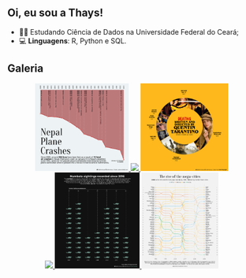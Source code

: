 Oi, eu sou a Thays!
---

- 🧑‍🎓 Estudando Ciência de Dados na Universidade Federal do Ceará;
- 💻 **Linguagens**: R, Python e SQL.



Galeria
---
<p align= "center">
  <a href="https://github.com/taferreiraua/30DayChartChallenge/blob/main/Day4/Nepal-Plane-Crashes.R"> 
  <img src="https://github.com/taferreiraua/30DayChartChallenge/blob/main/Day4/Nepal-Plane-Crashes.png" width="37.8%" /> 
        </a>
  <a href="https://github.com/taferreiraua/Data-Viz/blob/main/Brasil-ONS/Brasil-ONS.R"> 
  <img src="https://github.com/taferreiraua/Data-Viz/blob/main/Brasil-ONS/BrasilONS.png" width="17.65%" /> 
        </a>
  <a href="https://github.com/taferreiraua/30DayChartChallenge/blob/main/Day1/Deaths-Tarantino.R"> 
  <img src="https://github.com/taferreiraua/30DayChartChallenge/blob/main/Day1/Deaths-Tarantino.png" width="35.4%" /> 
        </a>
  
  <br>
  
  <a href="https://github.com/taferreiraua/Estudos-de-Exploracao-e-Visualizacao-de-Dados/blob/main/Van-Gogh-Styles/Van-Gogh-Styles-Subjects.R"> 
  <img src="https://github.com/taferreiraua/Estudos-de-Exploracao-e-Visualizacao-de-Dados/blob/main/Van-Gogh-Styles/Van-Gogh-Styles-Subjects.png" width="26.07%" /> 
        </a>
  <a href="https://github.com/taferreiraua/TidyTuesday/blob/main/2023/W10/07-03-2023-Numbats.R"> 
  <img src="https://github.com/taferreiraua/TidyTuesday/blob/main/2023/W10/07-03-2023-numbats.png" width="34.1%" /> 
        </a>
  <a href="https://github.com/taferreiraua/30DayChartChallenge/blob/main/Day6/city-population.R"> 
  <img src="https://github.com/taferreiraua/30DayChartChallenge/blob/main/Day6/city-population.png" width="30.9%" /> 
        </a> 
  

